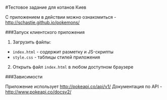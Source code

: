 #Тестовое задание для котанов Киев

С приложением в действии можно ознакомиться - http://schastie.github.io/pokemons/

###Запуск клиентского приложения

1. Загрузить файлы:
  * `index.html` - содержит разметку и JS-скрипты
  * `style.css` - таблицы стилей приложения
2. Открыть файл `index.html` в любом доступном браузере

###Зависимости

Приложение использует http://pokeapi.co/api/v1/
Документация по API - http://www.pokeapi.co/docsv2/




